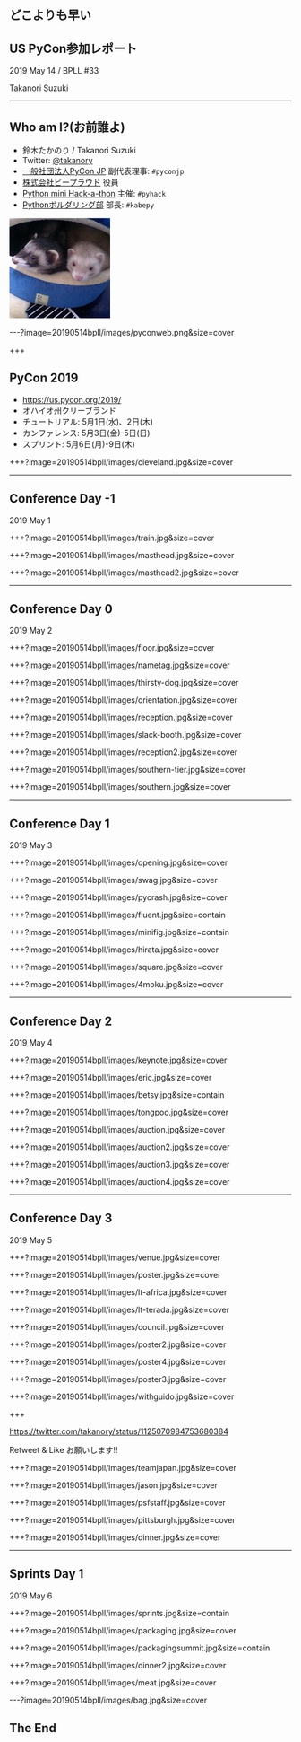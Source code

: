 ## どこよりも早い

## US PyCon参加レポート

2019 May 14 / BPLL #33

Takanori Suzuki

---

## Who am I?(お前誰よ)

* 鈴木たかのり / Takanori Suzuki
* Twitter: [@takanory](https://twitter.com/takanory)
* [一般社団法人PyCon JP](https://www.pycon.jp) 副代表理事: `#pyconjp`
* [株式会社ビープラウド](https://www.beproud.jp) 役員
* [Python mini Hack-a-thon](https://pyhack.connpass.com/) 主催: `#pyhack`
* [Pythonボルダリング部](https://kabepy.connpass.com/) 部長: `#kabepy`

![takanory](assets/images/kurokuri.jpg)

---?image=20190514bpll/images/pyconweb.png&size=cover

+++

## PyCon 2019

* https://us.pycon.org/2019/
* オハイオ州クリーブランド
* チュートリアル: 5月1日(水)、2日(木)
* カンファレンス: 5月3日(金)-5日(日)
* スプリント: 5月6日(月)-9日(木)

+++?image=20190514bpll/images/cleveland.jpg&size=cover

---

## Conference Day -1

2019 May 1

+++?image=20190514bpll/images/train.jpg&size=cover

+++?image=20190514bpll/images/masthead.jpg&size=cover

+++?image=20190514bpll/images/masthead2.jpg&size=cover

---

## Conference Day 0

2019 May 2

+++?image=20190514bpll/images/floor.jpg&size=cover

+++?image=20190514bpll/images/nametag.jpg&size=cover

+++?image=20190514bpll/images/thirsty-dog.jpg&size=cover

+++?image=20190514bpll/images/orientation.jpg&size=cover

+++?image=20190514bpll/images/reception.jpg&size=cover

+++?image=20190514bpll/images/slack-booth.jpg&size=cover

+++?image=20190514bpll/images/reception2.jpg&size=cover

+++?image=20190514bpll/images/southern-tier.jpg&size=cover

+++?image=20190514bpll/images/southern.jpg&size=cover

---

## Conference Day 1

2019 May 3

+++?image=20190514bpll/images/opening.jpg&size=cover

+++?image=20190514bpll/images/swag.jpg&size=cover

+++?image=20190514bpll/images/pycrash.jpg&size=cover

+++?image=20190514bpll/images/fluent.jpg&size=contain

+++?image=20190514bpll/images/minifig.jpg&size=contain

+++?image=20190514bpll/images/hirata.jpg&size=cover

+++?image=20190514bpll/images/square.jpg&size=cover

+++?image=20190514bpll/images/4moku.jpg&size=cover

---

## Conference Day 2

2019 May 4

+++?image=20190514bpll/images/keynote.jpg&size=cover

+++?image=20190514bpll/images/eric.jpg&size=cover

+++?image=20190514bpll/images/betsy.jpg&size=contain

+++?image=20190514bpll/images/tongpoo.jpg&size=cover

+++?image=20190514bpll/images/auction.jpg&size=cover

+++?image=20190514bpll/images/auction2.jpg&size=cover

+++?image=20190514bpll/images/auction3.jpg&size=cover

+++?image=20190514bpll/images/auction4.jpg&size=cover

---

## Conference Day 3

2019 May 5

+++?image=20190514bpll/images/venue.jpg&size=cover

+++?image=20190514bpll/images/poster.jpg&size=cover

+++?image=20190514bpll/images/lt-africa.jpg&size=cover

+++?image=20190514bpll/images/lt-terada.jpg&size=cover

+++?image=20190514bpll/images/council.jpg&size=cover

+++?image=20190514bpll/images/poster2.jpg&size=cover

+++?image=20190514bpll/images/poster4.jpg&size=cover

+++?image=20190514bpll/images/poster3.jpg&size=cover

+++?image=20190514bpll/images/withguido.jpg&size=cover

+++

https://twitter.com/takanory/status/1125070984753680384

Retweet & Like お願いします!!


+++?image=20190514bpll/images/teamjapan.jpg&size=cover

+++?image=20190514bpll/images/jason.jpg&size=cover

+++?image=20190514bpll/images/psfstaff.jpg&size=cover

+++?image=20190514bpll/images/pittsburgh.jpg&size=cover

+++?image=20190514bpll/images/dinner.jpg&size=cover

---

## Sprints Day 1

2019 May 6

+++?image=20190514bpll/images/sprints.jpg&size=contain

+++?image=20190514bpll/images/packaging.jpg&size=cover

+++?image=20190514bpll/images/packagingsummit.jpg&size=contain

+++?image=20190514bpll/images/dinner2.jpg&size=cover

+++?image=20190514bpll/images/meat.jpg&size=cover

---?image=20190514bpll/images/bag.jpg&size=cover

## The End


